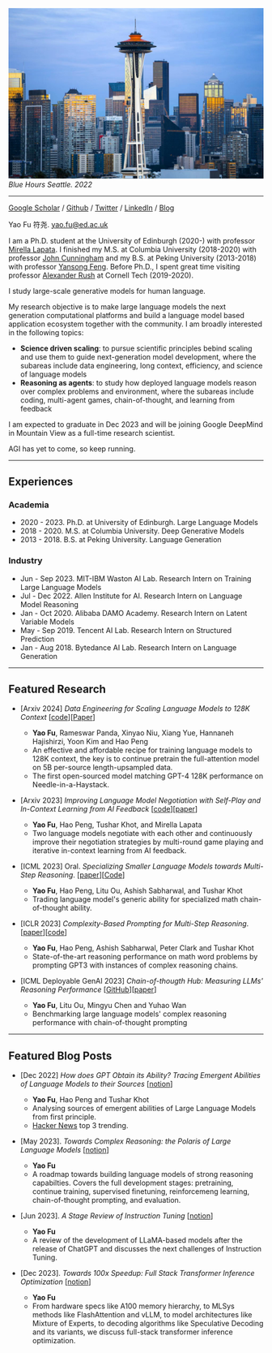 ![](images/cover_4.jpeg)
*Blue Hours Seattle. 2022*

---


[Google Scholar](https://scholar.google.com/citations?user=liSP4cEAAAAJ&hl=en) / [Github](https://github.com/FranxYao) / [Twitter](https://twitter.com/Francis_YAO_) / [LinkedIn](https://www.linkedin.com/in/yao-fu-281847b5/) / [Blog](https://yaofu.notion.site/Yao-Fu-s-Blog-b536c3d6912149a395931f1e871370db)

Yao Fu 符尧. yao.fu@ed.ac.uk

I am a Ph.D. student at the University of Edinburgh (2020-) with professor [Mirella Lapata](https://homepages.inf.ed.ac.uk/mlap/).
I finished my M.S. at Columbia University (2018-2020) with professor [John Cunningham](https://stat.columbia.edu/~cunningham/) and my B.S. at Peking University (2013-2018) with professor [Yansong Feng](https://sites.google.com/site/ysfeng/home). 
Before Ph.D., I spent great time visiting professor [Alexander Rush](http://rush-nlp.com/) at Cornell Tech (2019-2020). 

I study large-scale generative models for human language.

My research objective is to make large language models the next generation computational platforms and build a language model based application ecosystem together with the community. I am broadly interested in the following topics: 
* **Science driven scaling**: to pursue scientific principles bebind scaling and use them to guide next-generation model development, where the subareas include data engineering, long context, efficiency, and science of language models
* **Reasoning as agents**: to study how deployed language models reason over complex problems and environment, where the subareas include coding, multi-agent games, chain-of-thought, and learning from feedback

I am expected to graduate in Dec 2023 and will be joining Google DeepMind in Mountain View as a full-time research scientist. 

AGI has yet to come, so keep running. 

-----
## Experiences
### Academia
* 2020 - 2023. Ph.D. at University of Edinburgh. Large Language Models
* 2018 - 2020. M.S. at Columbia University. Deep Generative Models
* 2013 - 2018. B.S. at Peking University. Language Generation

### Industry
* Jun - Sep 2023. MIT-IBM Waston AI Lab. Research Intern on Training Large Language Models
* Jul - Dec 2022. Allen Institute for AI. Research Intern on Language Model Reasoning
* Jan - Oct 2020. Alibaba DAMO Academy. Research Intern on Latent Variable Models
* May - Sep 2019. Tencent AI Lab. Research Intern on Structured Prediction
* Jan - Aug 2018. Bytedance AI Lab. Research Intern on Language Generation

-----
## Featured Research

* [Arxiv 2024] _Data Engineering for Scaling Language Models to 128K Context_  [[code](https://github.com/FranxYao/Long-Context-Data-Engineering)][[Paper](https://arxiv.org/abs/2402.10171)]
  * __Yao Fu__, Rameswar Panda, Xinyao Niu, Xiang Yue, Hannaneh Hajishirzi, Yoon Kim and Hao Peng
  * An effective and affordable recipe for training language models to 128K context, the key is to continue pretrain the full-attention model on 5B per-source length-upsampled data.
  * The first open-sourced model matching GPT-4 128K performance on Needle-in-a-Haystack.
 
* [Arxiv 2023] _Improving Language Model Negotiation with Self-Play and In-Context Learning from AI Feedback_ [[code](https://github.com/FranxYao/GPT-Bargaining)][[paper](https://arxiv.org/abs/2305.10142)]
  * __Yao Fu__, Hao Peng, Tushar Khot, and Mirella Lapata
  * Two language models negotiate with each other and continuously improve their negotiation strategies by multi-round game playing and iterative in-context learning from AI feedback. 

* [ICML 2023] Oral. _Specializing Smaller Language Models towards Multi-Step Reasoning_. [[paper](https://arxiv.org/abs/2301.12726)][[Code](https://github.com/FranxYao/FlanT5-CoT-Specialization)]
  * __Yao Fu__, Hao Peng, Litu Ou, Ashish Sabharwal, and Tushar Khot 
  * Trading language model's generic ability for specialized math chain-of-thought ability. 

* [ICLR 2023] _Complexity-Based Prompting for Multi-Step Reasoning_. [[paper](https://openreview.net/forum?id=yf1icZHC-l9)][[code](https://github.com/FranxYao/chain-of-thought-hub)]
  * __Yao Fu__, Hao Peng, Ashish Sabharwal, Peter Clark and Tushar Khot 
  * State-of-the-art reasoning performance on math word problems by prompting GPT3 with instances of complex reasoning chains.

* [ICML Deployable GenAI 2023] _Chain-of-thougth Hub: Measuring LLMs' Reasoning Performance_ [[GitHub](https://github.com/FranxYao/chain-of-thought-hub)][[paper](https://arxiv.org/abs/2305.17306)]
  * __Yao Fu__, Litu Ou, Mingyu Chen and Yuhao Wan
  * Benchmarking large language models' complex reasoning performance with chain-of-thought prompting

-----
## Featured Blog Posts
* [Dec 2022] _How does GPT Obtain its Ability? Tracing  Emergent Abilities of Language Models to their Sources_ [[notion](https://yaofu.notion.site/How-does-GPT-Obtain-its-Ability-Tracing-Emergent-Abilities-of-Language-Models-to-their-Sources-b9a57ac0fcf74f30a1ab9e3e36fa1dc1)]
  * __Yao Fu__, Hao Peng and Tushar Khot
  * Analysing sources of emergent abilities of Large Language Models from first principle.
  * [Hacker News](https://news.ycombinator.com/front?day=2022-12-15) top 3 trending.

* [May 2023]. _Towards Complex Reasoning: the Polaris of Large Language Models_ [[notion](https://yaofu.notion.site/Towards-Complex-Reasoning-the-Polaris-of-Large-Language-Models-c2b4a51355b44764975f88e6a42d4e75)]
  * __Yao Fu__
  * A roadmap towards building language models of strong reasoning capabilties. Covers the full development stages: pretraining, continue training, supervised finetuning, reinforcemeng learning, chain-of-thought prompting, and evaluation.
 
* [Jun 2023]. _A Stage Review of Instruction Tuning_ [[notion](https://yaofu.notion.site/June-2023-A-Stage-Review-of-Instruction-Tuning-f59dbfc36e2d4e12a33443bd6b2012c2)]
  * __Yao Fu__
  * A review of the development of LLaMA-based models after the release of ChatGPT and discusses the next challenges of Instruction Tuning.

* [Dec 2023]. _Towards 100x Speedup: Full Stack Transformer Inference Optimization_ [[notion](https://yaofu.notion.site/Towards-100x-Speedup-Full-Stack-Transformer-Inference-Optimization-43124c3688e14cffaf2f1d6cbdf26c6c)]
  * __Yao Fu__
  * From hardware specs like A100 memory hierarchy, to MLSys methods like FlashAttention and vLLM, to model architectures like Mixture of Experts, to decoding algorithms like Speculative Decoding and its variants, we discuss full-stack transformer inference optimization.
